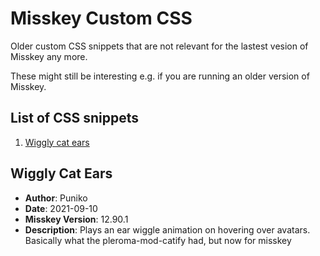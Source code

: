 # Misskey Custom CSS

Older custom CSS snippets that are not relevant for the lastest vesion of
Misskey any more.

These might still be interesting e.g. if you are running an older version of
Misskey.

## List of CSS snippets

1. [Wiggly cat ears](#Wiggly-Cat-Ears)

## Wiggly Cat Ears

* **Author**: Puniko
* **Date**: 2021-09-10
* **Misskey Version**: 12.90.1
* **Description**: Plays an ear wiggle animation on hovering over avatars. Basically
what the pleroma-mod-catify had, but now for misskey

